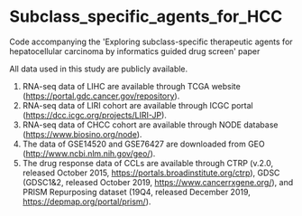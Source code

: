 # Subclass_specific_agents_for_HCC
Code accompanying the 'Exploring subclass-specific therapeutic agents for hepatocellular carcinoma by informatics guided drug screen' paper

All data used in this study are publicly available. 
1. RNA-seq data of LIHC are available through TCGA website (https://portal.gdc.cancer.gov/repository). 
2. RNA-seq data of LIRI cohort are available through ICGC portal (https://dcc.icgc.org/projects/LIRI-JP). 
3. RNA-seq data of CHCC cohort are available through NODE database (https://www.biosino.org/node). 
4. The data of GSE14520 and GSE76427 are downloaded from GEO (http://www.ncbi.nlm.nih.gov/geo/). 
5. The drug response data of CCLs are available through CTRP (v.2.0, released October 2015, https://portals.broadinstitute.org/ctrp), GDSC (GDSC1&2, released October 2019, https://www.cancerrxgene.org/), and PRISM Repurposing dataset (19Q4, released December 2019, https://depmap.org/portal/prism/).
